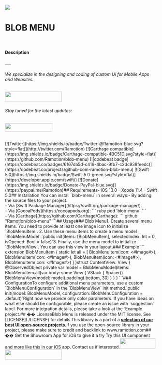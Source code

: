 <a href="https://www.ramotion.com/agency/app-development?utm_source=gthb&utm_medium=repo&utm_campaign=blob-menu"><img src="https://github.com/Ramotion/blob-menu/blob/master/header.png"></a>
​
​
<p><h1 align="left">BLOB MENU</h1></p>
​
<h4>Description</h4>
​
​
___
​
​
​
<p><h6>We specialize in the designing and coding of custom UI for Mobile Apps and Websites.</h6>
<a href="https://www.ramotion.com/agency/app-development?utm_source=gthb&utm_medium=repo&utm_campaign=blob-menu">
<img src="https://github.com/ramotion/gliding-collection/raw/master/contact_our_team@2x.png" width="187" height="34"></a>
</p>
<p><h6>Stay tuned for the latest updates:</h6>
<a href="https://goo.gl/rPFpid" >
<img src="https://i.imgur.com/ziSqeSo.png/" width="156" height="28"></a></p>
​
</br>
​
[![Twitter](https://img.shields.io/badge/Twitter-@Ramotion-blue.svg?style=flat)](http://twitter.com/Ramotion)
[![Carthage compatible](https://img.shields.io/badge/Carthage-compatible-4BC51D.svg?style=flat)](https://github.com/Ramotion/blob-menu)
[![codebeat badge](https://codebeat.co/badges/6f67da5d-c416-4bac-9fb7-c2dc938feedc)](https://codebeat.co/projects/github-com-ramotion-blob-menu)
[![Swift 5.0](https://img.shields.io/badge/Swift-5.0-green.svg?style=flat)](https://developer.apple.com/swift/)
[![Donate](https://img.shields.io/badge/Donate-PayPal-blue.svg)](https://paypal.me/Ramotion)
​
​
## Requirements
​
- iOS 13.0
- Xcode 11.4
- Swift 5.0
​
​
## Installation
You can install `blob-menu` in several ways:
​
- By adding the source files to your project.
​
<br>
​
- Via [Swift Package Manager](https://swift.org/package-manager/).
​
<br>
​
- Via [CocoaPods](https://cocoapods.org):
``` ruby
pod 'blob-menu'
```
​
<br>
​
- Via [Carthage](https://github.com/Carthage/Carthage):
```
github "Ramotion/blob-menu"
```
​
## Usage
​
### Blob Menu
​
1. Create several menu items. You need to provide at least one image icon to initialize `BlobMenuItem`.
2. Use these menu items to create a menu model `BlobMenuModel`.
​
`public init(items: [BlobMenuItem], selectedIndex: Int = 0, isOpened: Bool = false)`
​
3. Finally, use the menu model to initialize `BlobMenuView`. You can use this view in your layout.
​
### Example
```
extension BlobMenuItem {
    static let all = [
        BlobMenuItem(icon: <#Image#>),
        BlobMenuItem(icon: <#Image#>),
        BlobMenuItem(icon: <#Image#>),
        BlobMenuItem(icon: <#Image#>)
    ]
}
​
struct ContentView: View {
​
    @ObservedObject private var model = BlobMenuModel(items:  BlobMenuItem.all)
​
    var body: some View {
        VStack {
            Spacer()
            BlobMenuView(model: model).padding(.bottom, 30)
        }
    }
}
```
​
### Configuration
​
To configure additional menu parameters, use a custom `BlobMenuConfiguration` in the `BlobMenuView` init method.
​
`public init(model: BlobMenuModel, configuration: BlobMenuConfiguration = .default)`
​
Right now we provide only color parameters. If you have ideas on what else should be configurable, please create an issue with `suggestion` label.
For more integration details, please take a look at the `Example` project.
​
## �� License
​
Blob Menu is released under the MIT license.
See [LICENSE](./LICENSE) for details.
​
This library is a part of a <a href="https://github.com/Ramotion/swift-ui-animation-components-and-libraries"><b>selection of our best UI open-source projects.</b></a>
​
If you use the open-source library in your project, please make sure to credit and backlink to www.ramotion.com
​
​
## �� Get the Showroom App for iOS to give it a try
Try this UI component and more like this in our iOS app. Contact us if interested.
​
<a href="https://itunes.apple.com/app/apple-store/id1182360240?pt=550053&ct=garland-view&mt=8" >
<img src="https://github.com/ramotion/gliding-collection/raw/master/app_store@2x.png" width="117" height="34"></a>
​
<a href="https://www.ramotion.com/agency/app-development?utm_source=gthb&utm_medium=repo&utm_campaign=blob-menu">
<img src="https://github.com/ramotion/gliding-collection/raw/master/contact_our_team@2x.png" width="187" height="34"></a>
